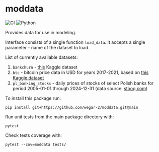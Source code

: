 # moddata

![CI](https://github.com/wegar-2/moddata/actions/workflows/python-tests.yml/badge.svg)
![Python](https://img.shields.io/pypi/pyversions/moddata)

Provides data for use in modeling.

Interface consists of a single function ```load_data```. It accepts 
a single parameter - name of the dataset to load.

List of currently available datasets:
1. `bankchurn` - [this](https://www.kaggle.com/datasets/gauravtopre/bank-customer-churn-dataset) Kaggle dataset
2. `btc` - bitcoin price data in USD for years 2017-2021, based on [this Kaggle dataset](https://www.kaggle.com/datasets/prasoonkottarathil/btcinusd?resource=download)
3. `pl_banking_stocks` - daily prices of stocks of select 
Polish banks for period 2005-01-01 through 2024-12-31 
(data source: [stooq.com](https://stooq.com/))


To install this package run:
```
pip install git+https://github.com/wegar-2/moddata.git@main
```

Run unit tests from the main package directory with:
```
pytest
```

Check tests coverage with:
```
pytest --cov=moddata tests/
```